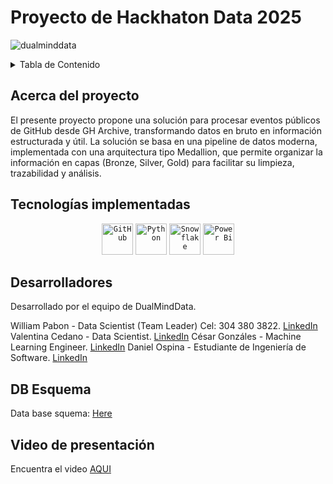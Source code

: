 <h1> Proyecto de Hackhaton Data 2025 </h1>

![dualminddata](https://github.com/user-attachments/assets/e6ba35a1-2964-4189-8c32-49c876c0377f)

<!-- TABLE OF CONTENTS -->
<details>
  <summary>Tabla de Contenido</summary>
  <ol>
    <li>
      <a href="#about-the-project">Acerca del proyecto </a>
      <ul>
        <li><a href="#built-with">Tecnologías implementadas</a></li>
      </ul>
    </li>
    <li><a href="#contact">Autores</a></li>
  </ol>
</details>

<!-- ABOUT THE PROJECT -->
## Acerca del proyecto 

El presente proyecto propone una solución para procesar eventos públicos de GitHub desde GH Archive, transformando datos en bruto en información estructurada y útil. La solución se basa en una pipeline de datos moderna, implementada con una arquitectura tipo Medallion, que permite organizar la información en capas (Bronze, Silver, Gold) para facilitar su limpieza, trazabilidad y análisis.

## Tecnologías implementadas

<div align="center">
	<code><img width="50" src="https://user-images.githubusercontent.com/25181517/192108374-8da61ba1-99ec-41d7-80b8-fb2f7c0a4948.png" alt="GitHub" title="GitHub"/></code>
  <code><img width="50" src="https://w7.pngwing.com/pngs/585/822/png-transparent-python-scalable-graphics-logo-javascript-creative-dimensional-code-angle-text-rectangle-thumbnail.png" alt="Python" title="Python"/></code>
  <code><img width="50" src= "https://cdn.prod.website-files.com/6064b31ff49a2d31e0493af1/66fe3ddc4ee5849264c252b2_65c5c8a5171356ae6e23163f_Qss3o2EIgE_DFHyGrioiCnEtEAlBY7T_TpFzEpgHQPxwk4N24BzXdRX0lu4EMaMHulYmqAHPQh1_ICrvD2CJrANZSEf0Id7jZvHN5AvnW2MXhZ1pFFfq380dqda2YmNV4wNrLBSr6noFzw0tlQpLf98.png" alt="Snowflake" title="Snowflake"/></code>
   <code><img width="50" src= "https://1000marcas.net/wp-content/uploads/2022/08/Microsoft-Power-BI-Logo.png" alt="Power Bi" title="Power Bi"/></code>
  
</div>

<!-- CONTACT -->
## Desarrolladores

Desarrollado por el equipo de DualMindData. 

William Pabon - Data Scientist (Team Leader) Cel: 304 380 3822. [LinkedIn](https://www.linkedin.com/in/wiferpagri/)
Valentina Cedano - Data Scientist. [LinkedIn](https://www.linkedin.com/in/valentina-cedano-useche-59b23b129/)
César Gonzáles - Machine Learning Engineer. [LinkedIn](https://www.linkedin.com/in/cesar-gonz%C3%A1lez-rodr%C3%ADguez/)
Daniel Ospina - Estudiante de Ingeniería de Software. [LinkedIn](https://www.linkedin.com/in/daniel-ospina-22a308187/)

## DB Esquema

 Data base squema: [Here](https://www.mermaidchart.com/play#pako:eNrNVdtuozAQ_RULqWpXWn6gbwamYAUwsk2irCJZaItSpJSsaF-ipP--NpeEi92u-rS8JPacM8zlzHB2fh-fS-fRKZugKvZN8bqrkXqwLyhD5-6gnzRPPGCIBChboZ2TNdVr0ZzQqjztnBtqjZkfYYZiGpJ0eR0yvMYCM0mCpTFn8fKyx19tH7u6-xMSEeWehDWkgssNCeDfov2Jno5NWe1rfUDvRxTG1MNx72iciyAJcIGTTKbiF8rwNqY4kD4DLCCQWNiQhPMcpB9TPoMNOXWASbpTDwmwEIzUGKdhjkOwMRnEgDnILPdiwqNP42SwJrCRPPcSIsYpzWvM8EYGqg3jAquACE7F8Ct9umjQuK7fV5LYZrDgtupUIkJP2sOsoa1x7KonMciojaNtBgploY2hTGOCR6mqfIrawvu2ks_Fcy2W8vY_D1vGqA9c6XkmAUOHvgiqbUKKE_i6dBNPUtd7Xp8NwCrAW9kdh9FcehhwVsDQl4jm7GZVmgdkmvchYsKlRw33EeayHfJFxDxPZDfdWhiqtbSp9lVdHA4ndK-MDzfjj3uDIDU_Y7IfXYuPKcDqp91QXZw2T3OIPaZu31gjGpmNPnyaqyWilTRjt4YHbZjyzAvxKlgts-8P1FSfi5G5vuXuDrmui1h5KN6rY_32Uv150zemBXi5uO7x3H9XH1UMww4bAjDC2zw0ul9en4L1EtHYbmvZoZeL6eupmZrlfPwFaj8mxQ)

## Video de presentación

Encuentra el video [AQUI](https://drive.google.com/file/d/1iTkZyba4mxmujbTu8cHtHEpBJtxw4p7I/view?usp=sharing) 

